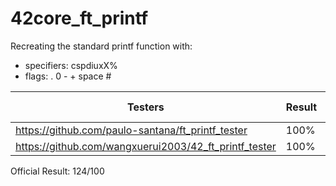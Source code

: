 # 42core_ft_printf

Recreating the standard printf function with:
- specifiers: cspdiuxX%
- flags: . 0 - + space #

| Testers                                             | Result | Minor Problems               |
|-----------------------------------------------------|--------|------------------------------|
|https://github.com/paulo-santana/ft_printf_tester    | 100%   | None                         |
|https://github.com/wangxuerui2003/42_ft_printf_tester| 100%   | None                         |

Official Result: 124/100
